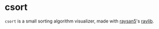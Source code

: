 # csort

`csort` is a small sorting algorithm visualizer, made with [raysan5](https://github.com/raysan5)'s [raylib](https://github.com/raysan5/raylib/).

